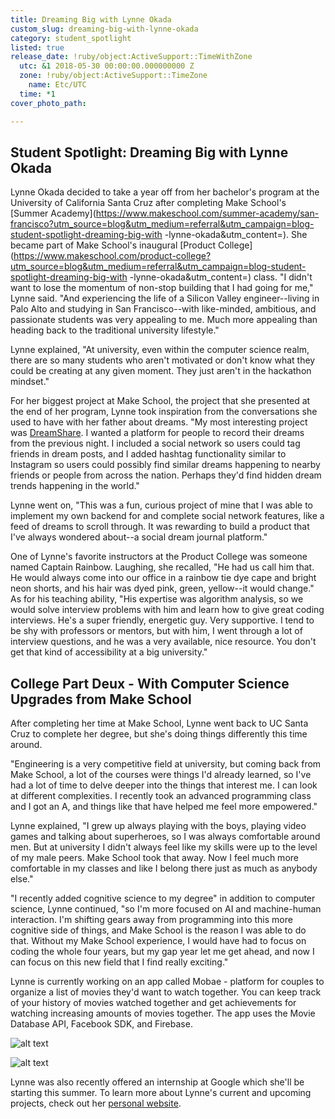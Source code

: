 ```yaml
---
title: Dreaming Big with Lynne Okada
custom_slug: dreaming-big-with-lynne-okada
category: student_spotlight
listed: true
release_date: !ruby/object:ActiveSupport::TimeWithZone
  utc: &1 2018-05-30 00:00:00.000000000 Z
  zone: !ruby/object:ActiveSupport::TimeZone
    name: Etc/UTC
  time: *1
cover_photo_path: 

---
```

## Student Spotlight: Dreaming Big with Lynne Okada

Lynne Okada decided to take a year off from her bachelor's program at the University of California Santa Cruz after completing Make School's [Summer Academy](https://www.makeschool.com/summer-academy/san-francisco?utm_source=blog&utm_medium=referral&utm_campaign=blog-student-spotlight-dreaming-big-with -lynne-okada&utm_content=). She became part of Make School's inaugural [Product College](https://www.makeschool.com/product-college?utm_source=blog&utm_medium=referral&utm_campaign=blog-student-spotlight-dreaming-big-with -lynne-okada&utm_content=) class. "I didn't want to lose the momentum of non-stop building that I had going for me," Lynne said. "And experiencing the life of a Silicon Valley engineer--living in Palo Alto and studying in San Francisco--with like-minded, ambitious, and passionate students was very appealing to me. Much more appealing than heading back to the traditional university lifestyle."

Lynne explained, "At university, even within the computer science realm, there are so many students who aren't motivated or don't know what they could be creating at any given moment. They just aren't in the hackathon mindset."

For her biggest project at Make School, the project that she presented at the end of her program, Lynne took inspiration from the conversations she used to have with her father about dreams. "My most interesting project was [DreamShare](http://app-works.com/lynneokada/dreamshare). I wanted a platform for people to record their dreams from the previous night. I included a social network so users could tag friends in dream posts, and I added hashtag functionality similar to Instagram so users could possibly find similar dreams happening to nearby friends or people from across the nation. Perhaps they'd find hidden dream trends happening in the world."

Lynne went on, "This was a fun, curious project of mine that I was able to implement my own backend for and complete social network features, like a feed of dreams to scroll through. It was rewarding to build a product that I've always wondered about--a social dream journal platform."

One of Lynne's favorite instructors at the Product College was someone named Captain Rainbow. Laughing, she recalled, "He had us call him that. He would always come into our office in a rainbow tie dye cape and bright neon shorts, and his hair was dyed pink, green, yellow--it would change." As for his teaching ability, "His expertise was algorithm analysis, so we would solve interview problems with him and learn how to give great coding interviews. He's a super friendly, energetic guy. Very supportive. I tend to be shy with professors or mentors, but with him, I went through a lot of interview questions, and he was a very available, nice resource. You don't get that kind of accessibility at a big university."

## College Part Deux - With Computer Science Upgrades from Make School

After completing her time at Make School, Lynne went back to UC Santa Cruz to complete her degree, but she's doing things differently this time around.

"Engineering is a very competitive field at university, but coming back from Make School, a lot of the courses were things I'd already learned, so I've had a lot of time to delve deeper into the things that interest me. I can look at different complexities. I recently took an advanced programming class and I got an A, and things like that have helped me feel more empowered."

Lynne explained, "I grew up always playing with the boys, playing video games and talking about superheroes, so I was always comfortable around men. But at university I didn't always feel like my skills were up to the level of my male peers. Make School took that away. Now I feel much more comfortable in my classes and like I belong there just as much as anybody else."

"I recently added cognitive science to my degree" in addition to computer science, Lynne continued, "so I'm more focused on AI and machine-human interaction. I'm shifting gears away from programming into this more cognitive side of things, and Make School is the reason I was able to do that. Without my Make School experience, I would have had to focus on coding the whole four years, but my gap year let me get ahead, and now I can focus on this new field that I find really exciting."

Lynne is currently working on an app called Mobae - platform for couples to organize a list of movies they'd want to watch together. You can keep track of your history of movies watched together and get achievements for watching increasing amounts of movies together. The app uses the Movie Database API, Facebook SDK, and Firebase.

![alt text](http://res.cloudinary.com/makeschool/image/upload/s--wXQY_1MS--/c_scale,w_500/v1527708859/Blog/lynne-portfolio.png)

![alt text](http://res.cloudinary.com/makeschool/image/upload/s--7JbH0rgc--/c_scale,w_500/v1527708860/Blog/lynne-portfolio-2.png)

Lynne was also recently offered an internship at Google which she'll be starting this summer. To learn more about Lynne's current and upcoming projects, check out her [personal website](http://app-works.com/lynneokada).